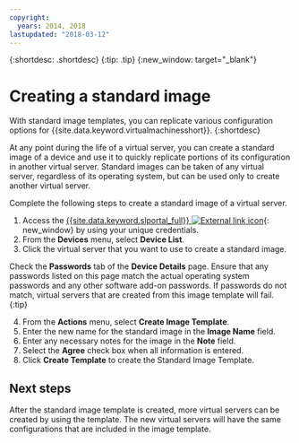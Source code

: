 ```yaml
---
copyright:
  years: 2014, 2018
lastupdated: "2018-03-12"
---
```


{:shortdesc: .shortdesc}
{:tip: .tip}
{:new_window: target="_blank"}


# Creating a standard image

With standard image templates, you can replicate various configuration options for {{site.data.keyword.virtualmachinesshort}}. 
{:shortdesc}

At any point during the life of a virtual server, you can create a standard image of a device and use it to quickly replicate portions of its 
configuration in another virtual server. Standard images can be taken of any virtual server, regardless of its operating system, but can be used only to create another virtual server. 

Complete the following steps to create a standard image of a virtual server.

1. Access the [{{site.data.keyword.slportal_full}} ![External link icon](../../icons/launch-glyph.svg "External link icon")](https://control.softlayer.com/){: new_window} by using your unique credentials.
2. From the **Devices** menu, select **Device List**.
3. Click the virtual server that you want to use to create a standard image.

  Check the **Passwords** tab of the **Device Details** page. Ensure that any passwords listed on this page match the actual operating system passwords and any other software add-on passwords. If passwords do not match, virtual servers that are created from this image template will fail.
  {:tip}
  
4. From the **Actions** menu, select **Create Image Template**.
5. Enter the new name for the standard image in the **Image Name** field.
6. Enter any necessary notes for the image in the **Note** field.
7. Select the **Agree** check box when all information is entered.
8. Click **Create Template** to create the Standard Image Template.

## Next steps

After the standard image template is created, more virtual servers can be created by using the template. The new 
virtual servers will have the same configurations that are included in the image template.

